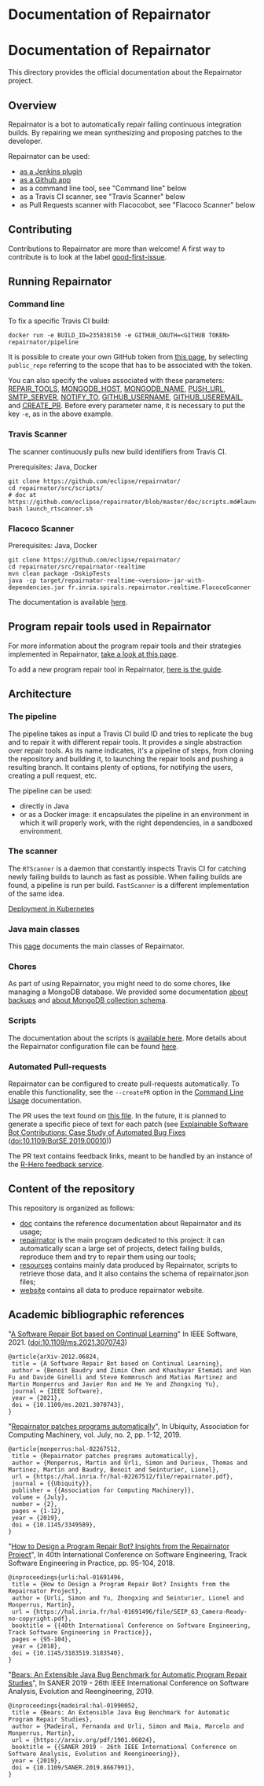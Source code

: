 # Documentation of Repairnator
# Documentation of Repairnator

This directory provides the official documentation about the Repairnator project.

## Overview

Repairnator is a bot to automatically repair failing continuous integration builds. By repairing we mean synthesizing and proposing patches to the developer.

Repairnator can be used:

* [as a Jenkins plugin](https://github.com/eclipse/repairnator/blob/master/doc/repairnator-jenkins-plugin.md)
* [as a Github app](https://github.com/eclipse/repairnator/blob/master/doc/repairnator-github-app.md)
* as a command line tool, see "Command line" below
* as a Travis CI scanner, see "Travis Scanner" below
* as Pull Requests scanner with Flacocobot, see "Flacoco Scanner" below

## Contributing

Contributions to Repairnator are more than welcome!
A first way to contribute is to look at the label [good-first-issue](https://github.com/eclipse/repairnator/labels/good-first-issue).

## Running Repairnator

### Command line

To fix a specific Travis CI build:

```
docker run -e BUILD_ID=235838150 -e GITHUB_OAUTH=<GITHUB TOKEN> repairnator/pipeline
```

It is possible to create your own GitHub token from [this page](https://github.com/settings/tokens), by selecting `public_repo` referring to the scope that has to be associated with the token.

You can also specify the values associated with these parameters: [REPAIR_TOOLS](https://github.com/eclipse/repairnator/blob/a78745d1f6c0cf4d356cfc20485030fc0f18eb79/doc/repairnator-config.md#repair_tools), [MONGODB_HOST](https://github.com/eclipse/repairnator/blob/a78745d1f6c0cf4d356cfc20485030fc0f18eb79/doc/repairnator-config.md#mongodb_host), [MONGODB_NAME](https://github.com/eclipse/repairnator/blob/a78745d1f6c0cf4d356cfc20485030fc0f18eb79/doc/repairnator-config.md#mongodb_name), [PUSH_URL](https://github.com/eclipse/repairnator/blob/a78745d1f6c0cf4d356cfc20485030fc0f18eb79/doc/repairnator-config.md#push_url), [SMTP_SERVER](https://github.com/eclipse/repairnator/blob/a78745d1f6c0cf4d356cfc20485030fc0f18eb79/doc/repairnator-config.md#smtp_server), [NOTIFY_TO](https://github.com/eclipse/repairnator/blob/a78745d1f6c0cf4d356cfc20485030fc0f18eb79/doc/repairnator-config.md#notify_to), [GITHUB_USERNAME](https://github.com/eclipse/repairnator/blob/a78745d1f6c0cf4d356cfc20485030fc0f18eb79/doc/repairnator-config.md#github_username), [GITHUB_USEREMAIL](https://github.com/eclipse/repairnator/blob/a78745d1f6c0cf4d356cfc20485030fc0f18eb79/doc/repairnator-config.md#github_useremail), and [CREATE_PR](https://github.com/eclipse/repairnator/blob/a78745d1f6c0cf4d356cfc20485030fc0f18eb79/doc/repairnator-config.md#create_pr). Before every parameter name, it is necessary to put the key `-e`, as in the above example.

### Travis Scanner

The scanner continuously pulls new build identifiers from Travis CI.

Prerequisites: Java, Docker

```
git clone https://github.com/eclipse/repairnator/
cd repairnator/src/scripts/
# doc at https://github.com/eclipse/repairnator/blob/master/doc/scripts.md#launch_rtscannersh
bash launch_rtscanner.sh
```

### Flacoco Scanner

Prerequisites: Java, Docker

```
git clone https://github.com/eclipse/repairnator/
cd repairnator/src/repairnator-realtime
mvn clean package -DskipTests
java -cp target/repairnator-realtime-<version>-jar-with-dependencies.jar fr.inria.spirals.repairnator.realtime.FlacocoScanner
```

The documentation is available [here](main-classes.md#flacoco-scanner).

## Program repair tools used in Repairnator
 
For more information about the program repair tools and their strategies implemented in Repairnator, [take a look at this page](repair-tools.md).

To add a new program repair tool in Repairnator, [here is the guide](add-repair-tool.md).

## Architecture

### The pipeline

The pipeline takes as input a Travis CI build ID and tries to replicate the bug and to repair it with different repair tools. It provides a single abstraction over repair tools. As its name indicates, it's a pipeline of steps, from cloning the repository and building it, to launching the repair tools and pushing a resulting branch. It contains plenty of options, for notifying the users, creating a pull request, etc.

The pipeline can be used:
* directly in Java
* or as a Docker image: it encapsulates the pipeline in an environment in which it will properly work, with the right dependencies, in a sandboxed environment.

### The scanner

The `RTScanner` is a daemon that constantly inspects Travis CI for catching newly failing builds to launch as fast as possible. When failing builds are found, a pipeline is run per build. `FastScanner` is a different implementation of the same idea.

[Deployment in Kubernetes](https://github.com/eclipse/repairnator/blob/master/doc/repairnator-kubernetes.md)

### Java main classes

This [page](main-classes.md) documents the main classes of Repairnator.

### Chores

As part of using Repairnator, you might need to do some chores, like managing a MongoDB database.
We provided some documentation [about backups](chore/managedb.md) and [about MongoDB collection schema](chore/mongo).

### Scripts

The documentation about the scripts is [available here](scripts.md). More details about the Repairnator configuration file can be found [here](repairnator-config.md).


### Automated Pull-requests

Repairnator can be configured to create pull-requests automatically.
To enable this functionality, see the `--createPR` option in the [Command Line Usage](https://github.com/eclipse/repairnator/blob/master/doc/main-classes.md) documentation.

The PR uses the text found on [this file](https://github.com/eclipse/repairnator/blob/master/src/repairnator-pipeline/src/main/resources/R-Hero-PR-text.MD). In the future, it is planned to generate a specific piece of text for each patch (see [Explainable Software Bot Contributions: Case Study of Automated Bug Fixes](http://arxiv.org/pdf/1905.02597) ([doi:10.1109/BotSE.2019.00010](https://doi.org/10.1109/BotSE.2019.00010)))

The PR text contains feedback links, meant to be handled by an instance of the [R-Hero feedback service](https://github.com/repairnator/r-hero-feedback-service).

## Content of the repository

This repository is organized as follows:

  * [doc](../doc) contains the reference documentation about Repairnator and its usage;
  * [repairnator](../repairnator) is the main program dedicated to this project: it can automatically scan a large set of projects, detect failing builds, reproduce them and try to repair them using our tools;
  * [resources](../resources) contains mainly data produced by Repairnator, scripts to retrieve those data, and it also contains the schema of repairnator.json files;
  * [website](../website) contains all data to produce repairnator website.

## Academic bibliographic references

"[A Software Repair Bot based on Continual Learning](http://arxiv.org/pdf/2012.06824)"  In IEEE Software, 2021. ([doi:10.1109/ms.2021.3070743](https://doi.org/10.1109/ms.2021.3070743))

```
@article{arXiv-2012.06824,
 title = {A Software Repair Bot based on Continual Learning},
 author = {Benoit Baudry and Zimin Chen and Khashayar Etemadi and Han Fu and Davide Ginelli and Steve Kommrusch and Matias Martinez and Martin Monperrus and Javier Ron and He Ye and Zhongxing Yu},
 journal = {IEEE Software},
 year = {2021},
 doi = {10.1109/ms.2021.3070743},
}
```


"[Repairnator patches programs automatically](https://ubiquity.acm.org/article.cfm?id=3349589)", In Ubiquity, Association for Computing Machinery, vol. July, no. 2, pp. 1-12, 2019. 

```
@article{monperrus:hal-02267512,
 title = {Repairnator patches programs automatically},
 author = {Monperrus, Martin and Urli, Simon and Durieux, Thomas and Martinez, Martin and Baudry, Benoit and Seinturier, Lionel},
 url = {https://hal.inria.fr/hal-02267512/file/repairnator.pdf},
 journal = {{Ubiquity}},
 publisher = {{Association for Computing Machinery}},
 volume = {July},
 number = {2},
 pages = {1-12},
 year = {2019},
 doi = {10.1145/3349589},
}
```

"[How to Design a Program Repair Bot? Insights from the Repairnator Project](https://hal.inria.fr/hal-01691496/file/SEIP_63_Camera-Ready-no-copyright.pdf)", In 40th International Conference on Software Engineering, Track Software Engineering in Practice, pp. 95-104, 2018. 

```
@inproceedings{urli:hal-01691496,
 title = {How to Design a Program Repair Bot? Insights from the Repairnator Project},
 author = {Urli, Simon and Yu, Zhongxing and Seinturier, Lionel and Monperrus, Martin},
 url = {https://hal.inria.fr/hal-01691496/file/SEIP_63_Camera-Ready-no-copyright.pdf},
 booktitle = {{40th International Conference on Software Engineering, Track Software Engineering in Practice}},
 pages = {95-104},
 year = {2018},
 doi = {10.1145/3183519.3183540},
}

```

"[Bears: An Extensible Java Bug Benchmark for Automatic Program Repair Studies](https://arxiv.org/pdf/1901.06024)", In SANER 2019 - 26th IEEE International Conference on Software Analysis, Evolution and Reengineering, 2019. 

```
@inproceedings{madeiral:hal-01990052,
 title = {Bears: An Extensible Java Bug Benchmark for Automatic Program Repair Studies},
 author = {Madeiral, Fernanda and Urli, Simon and Maia, Marcelo and Monperrus, Martin},
 url = {https://arxiv.org/pdf/1901.06024},
 booktitle = {{SANER 2019 - 26th IEEE International Conference on Software Analysis, Evolution and Reengineering}},
 year = {2019},
 doi = {10.1109/SANER.2019.8667991},
}
```
